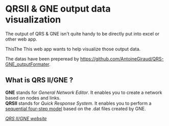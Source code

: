 # QRSII & GNE output data visualization

The output of QRS & GNE isn't quite handy to be directly put into excel or other web app.

ThisThe This web app wants to help visualize those output data.

The datas have been preperead by https://github.com/AntoineGiraud/QRS-GNE_outputFormater.

## What is QRS II/GNE ?

**GNE** stands for *General Network Editor*. It enables you to create a network based on nodes and links.  
**QRSII** stands for *Quick Response System*. It enables you to perform a [sequential four-step model](https://en.wikipedia.org/wiki/Transportation_forecasting#Four-step_models) based on the .dat files created by GNE.

*[QRS II/GNE website](http://www.ajhassoc.com/intro.htm)*
